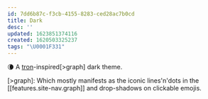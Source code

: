 ```yaml
---
id: 7dd6b87c-f3cb-4155-8283-ced28ac7b0cd
title: Dark
desc: ''
updated: 1623851374116
created: 1620503325237
tags: "\U0001F331"
---
```

🌘 A [tron](https://www.google.com/search?q=tron+style&tbm=isch&ved=2ahUKEwiNlMq77brwAhVRRlMKHZ5_DYcQ2-cCegQIABAA&oq=tron+style&gs_lcp=CgNpbWcQAzICCAAyAggAMgIIADICCAAyAggAMgIIADICCAAyAggAMgIIADICCAA6BwgAELEDEEM6BAgAEENQsL1rWJbKa2Cjy2toAHAAeACAAasBiAH9BJIBAzQuMpgBAKABAaoBC2d3cy13aXotaW1nwAEB&sclient=img&ei=ReuWYM3dE9GMzQKe_7W4CA&bih=1005&biw=1920)-inspired[>graph] dark theme.

[>graph]: Which mostly manifests as the iconic lines'n'dots in the [[features.site-nav.graph]] and drop-shadows on clickable emojis.


